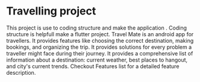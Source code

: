 # Travelling project
This project is use to coding structure and make the application .
Coding structure is helpfull make a flutter project.
Travel Mate is an android app for travellers. It provides features like choosing the correct destination, making bookings, and organizing the trip. It provides solutions for every problem a traveller might face during their journey. It provides a comprehensive list of information about a destination: current weather, best places to hangout, and city's current trends. Checkout Features list for a detailed feature description.
